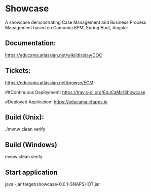 # Showcase
A showcase demonstrating Case Management and Business Process Management based on Camunda BPM, Spring Boot, Angular 

## Documentation:
https://educama.atlassian.net/wiki/display/DOC

## Tickets:
https://educama.atlassian.net/browse/ECM

##Continuous Deployment:
https://travis-ci.org/EduCaMa/Showcase

#Deployed Application:
https://educama.cfapps.io

## Build (Unix):
./mvnw clean verify

## Build (Windows)
mvnw clean verify

## Start application
java -jar target/showcase-0.0.1-SNAPSHOT.jar

